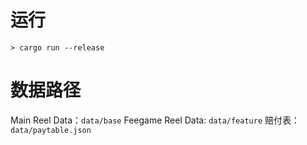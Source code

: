# 运行
```
> cargo run --release
```

# 数据路径
Main Reel Data：`data/base`
Feegame Reel Data: `data/feature`
赔付表：`data/paytable.json`

